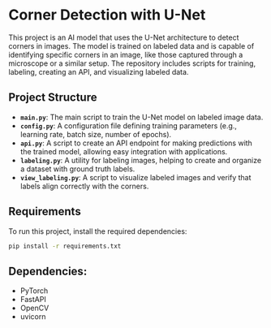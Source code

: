 # Corner Detection with U-Net

This project is an AI model that uses the U-Net architecture to detect corners in images. The model is trained on labeled data and is capable of identifying specific corners in an image, like those captured through a microscope or a similar setup. The repository includes scripts for training, labeling, creating an API, and visualizing labeled data.

## Project Structure

- **`main.py`**: The main script to train the U-Net model on labeled image data.
- **`config.py`**: A configuration file defining training parameters (e.g., learning rate, batch size, number of epochs).
- **`api.py`**: A script to create an API endpoint for making predictions with the trained model, allowing easy integration with applications.
- **`labeling.py`**: A utility for labeling images, helping to create and organize a dataset with ground truth labels.
- **`view_labeling.py`**: A script to visualize labeled images and verify that labels align correctly with the corners.

## Requirements

To run this project, install the required dependencies:

```bash
pip install -r requirements.txt
```

## Dependencies:

- PyTorch
- FastAPI
- OpenCV
- uvicorn